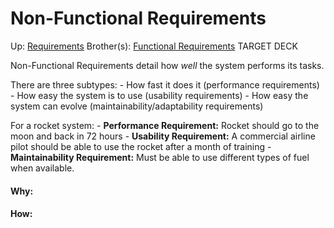 # Non-Functional Requirements

Up: [Requirements](requirements)
Brother(s): [Functional Requirements](functional_requirements)
TARGET DECK

Non-Functional Requirements detail how *well* the system performs its tasks.

There are three subtypes:
	 - How fast it does it (performance requirements)
	 - How easy the system is to use (usability requirements)
	 - How easy the system can evolve (maintainability/adaptability requirements)

For a rocket system:
	- **Performance Requirement:** Rocket should go to the moon and back in 72 hours
	- **Usability Requirement:** A commercial airline pilot should be able to use the rocket after a month of training
	- **Maintainability Requirement:** Must be able to use different types of fuel when available.







































#### Why:
#### How:









